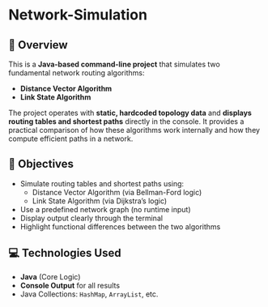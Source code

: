 # Network-Simulation

## 📌 Overview

This is a **Java-based command-line project** that simulates two fundamental network routing algorithms:

- **Distance Vector Algorithm**
- **Link State Algorithm**

The project operates with **static, hardcoded topology data** and **displays routing tables and shortest paths** directly in the console. It provides a practical comparison of how these algorithms work internally and how they compute efficient paths in a network.

## 🎯 Objectives

- Simulate routing tables and shortest paths using:
  - Distance Vector Algorithm (via Bellman-Ford logic)
  - Link State Algorithm (via Dijkstra’s logic)
- Use a predefined network graph (no runtime input)
- Display output clearly through the terminal
- Highlight functional differences between the two algorithms

## 💻 Technologies Used

- **Java** (Core Logic)
- **Console Output** for all results
- Java Collections: `HashMap`, `ArrayList`, etc.

